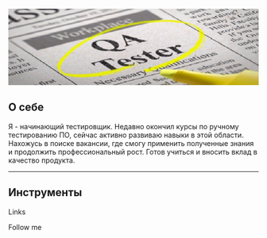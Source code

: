 ![Header](https://github.com/helg1985/helg1985/blob/main/assets/original1.jpg)

## О себе
Я - начинающий тестировщик. Недавно окончил курсы по ручному тестированию ПО, сейчас активно развиваю навыки в этой области. Нахожусь в поиске вакансии, где смогу применить полученные знания и продолжить профессиональный рост. Готов учиться и вносить вклад в качество продукта.

---

## Инструменты



Links

Follow me